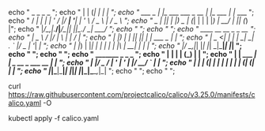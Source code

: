 echo "            _                   _ _            _        ";
echo "           | |                 (_| |          | |       ";
echo "  ___ _   _| |__  ___  ___ _ __ _| |__   ___  | |_ ___  ";
echo " / __| | | | '_ \/ __|/ __| '__| | '_ \ / _ \ | __/ _ \ ";
echo " \__ | |_| | |_) \__ | (__| |  | | |_) |  __/ | || (_) |";
echo " |___/\__,_|_.__/|___/\___|_|  |_|_.__/ \___|  \__\___/ ";
echo "                                                        ";
echo "                                                        ";
echo "  ____         __  __ _   _            __               ";
echo " |  _ \       / _|/ _| \ | |          / _|              ";
echo " | |_) |_   _| |_| |_|  \| | ___ _ __| |_               ";
echo " |  _ <| | | |  _|  _| . \` |/ _ | '__|  _|              ";
echo " | |_) | |_| | | | | | |\  |  __| |  | |                ";
echo " |____/ \__,_|_| |_| |_| \_|\___|_|  |_|                ";
echo "                                                        ";
echo "                                                        ";
echo "     _______        _           _           _           ";
echo "    |__   __|      | |         (_)         | |          ";
echo "       | | ___  ___| |__  _ __  _  ___ __ _| |          ";
echo "       | |/ _ \/ __| '_ \| '_ \| |/ __/ _\` | |          ";
echo "       | |  __| (__| | | | | | | | (_| (_| | |          ";
echo "       |_|\___|\___|_| |_|_| |_|_|\___\__,_|_|          ";
echo "                                                        ";
echo "                                                        ";        
                                              
            
            

                                            
                                                                       
                                                                       


curl https://raw.githubusercontent.com/projectcalico/calico/v3.25.0/manifests/calico.yaml -O

kubectl apply -f calico.yaml

